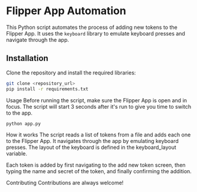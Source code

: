 # Flipper App Automation

This Python script automates the process of adding new tokens to the Flipper App. It uses the `keyboard` library to emulate keyboard presses and navigate through the app.

## Installation 

Clone the repository and install the required libraries:

```bash 
git clone <repository_url>
pip install -r requirements.txt
```

Usage
Before running the script, make sure the Flipper App is open and in focus. The script will start 3 seconds after it's run to give you time to switch to the app.

```bash
python app.py
```

How it works
The script reads a list of tokens from a file and adds each one to the Flipper App. It navigates through the app by emulating keyboard presses. The layout of the keyboard is defined in the keyboard_layout variable.

Each token is added by first navigating to the add new token screen, then typing the name and secret of the token, and finally confirming the addition.

Contributing
Contributions are always welcome!
